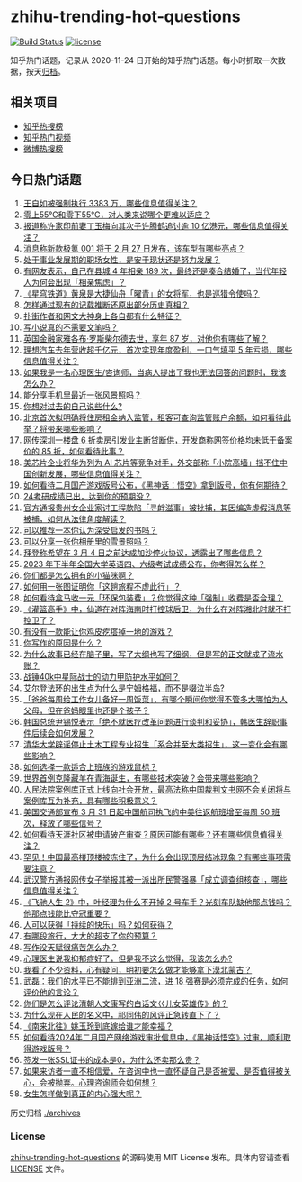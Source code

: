 # zhihu-trending-hot-questions

[![Build Status](https://github.com/justjavac/zhihu-trending-hot-questions/workflows/ci/badge.svg?branch=master)](https://github.com/justjavac/zhihu-trending-hot-questions/actions)
[![license](https://img.shields.io/github/license/justjavac/zhihu-trending-hot-questions)](https://github.com/justjavac/zhihu-trending-hot-questions/blob/master/LICENSE)

知乎热门话题，记录从 2020-11-24
日开始的知乎热门话题。每小时抓取一次数据，按天[归档](./archives)。

## 相关项目

- [知乎热搜榜](https://github.com/justjavac/zhihu-trending-top-search)
- [知乎热门视频](https://github.com/justjavac/zhihu-trending-hot-video)
- [微博热搜榜](https://github.com/justjavac/weibo-trending-hot-search)

## 今日热门话题

<!-- BEGIN -->
<!-- 最后更新时间 Wed Feb 28 2024 06:15:10 GMT+0800 (China Standard Time) -->

1. [王自如被强制执行 3383 万，哪些信息值得关注？](https://www.zhihu.com/question/646060405)
1. [零上55℃和零下55℃，对人类来说哪个更难以适应？](https://www.zhihu.com/question/638693458)
1. [报道称许家印前妻丁玉梅向其次子许腾鹤追讨逾 10 亿港元，哪些信息值得关注？](https://www.zhihu.com/question/646085642)
1. [消息称新款极氪 001 将于 2 月 27 日发布，该车型有哪些亮点？](https://www.zhihu.com/question/644624283)
1. [处于事业发展期的职场女性，是安于现状还是努力发展？](https://www.zhihu.com/question/637718780)
1. [有网友表示，自己在县城 4 年相亲 189 次，最终还是凑合结婚了，当代年轻人为何会出现「相亲焦虑」？](https://www.zhihu.com/question/645916493)
1. [《星穹铁道》黄泉是大捷仙舟「曜青」的女将军，也是巡猎令使吗？](https://www.zhihu.com/question/645967525)
1. [怎样通过现有的记载推断还原出部分历史真相？](https://www.zhihu.com/question/645726439)
1. [扑街作者和网文大神身上各自都有什么特征？](https://www.zhihu.com/question/640174860)
1. [写小说真的不需要文笔吗？](https://www.zhihu.com/question/639137714)
1. [英国金融家雅各布·罗斯柴尔德去世，享年 87 岁，对他你有哪些了解？](https://www.zhihu.com/question/646079774)
1. [理想汽车去年营收超千亿元，首次实现年度盈利，一口气填平 5 年亏损，哪些信息值得关注？](https://www.zhihu.com/question/646028591)
1. [如果我是一名心理医生/咨询师，当病人提出了我也无法回答的问题时，我该怎么办？](https://www.zhihu.com/question/645835726)
1. [能分享手机里最近一张风景照吗？](https://www.zhihu.com/question/645391120)
1. [你想对过去的自己说些什么?](https://www.zhihu.com/question/645737513)
1. [北京首次拟明确将住房租金纳入监管，租客可查询监管账户余额，如何看待此举？将带来哪些影响？](https://www.zhihu.com/question/646037419)
1. [网传深圳一楼盘 6 折卖房引发业主断贷断供，开发商称网签价格均未低于备案价的 85 折，如何看待此事？](https://www.zhihu.com/question/646034648)
1. [美芯片企业将华为列为 AI 芯片等竞争对手，外交部称「小院高墙」挡不住中国创新发展，哪些信息值得关注？](https://www.zhihu.com/question/646082394)
1. [如何看待二月国产游戏版号公布，《黑神话：悟空》拿到版号，你有何期待？](https://www.zhihu.com/question/646085180)
1. [24考研成绩已出，达到你的预期没？](https://www.zhihu.com/question/645880362)
1. [官方通报贵州女企业家讨工程款陷「寻衅滋事」被批捕，其因编造虚假消息等被捕，如何从法律角度解读？](https://www.zhihu.com/question/646016209)
1. [可以推荐一本你认为深受启发的书吗？](https://www.zhihu.com/question/645876399)
1. [可以分享一张你相册里的雪景照吗？](https://www.zhihu.com/question/640972009)
1. [拜登称希望在 3 月 4 日之前达成加沙停火协议，透露出了哪些信息？](https://www.zhihu.com/question/646084949)
1. [2023 年下半年全国大学英语四、六级考试成绩公布，你考得怎么样？](https://www.zhihu.com/question/646016377)
1. [你们都是怎么拥有的小猫咪啊？](https://www.zhihu.com/question/439341620)
1. [如何用一张图证明你「这趟旅程不虚此行」？](https://www.zhihu.com/question/642212894)
1. [如何看待盒马收一元「环保包装费」？你觉得这种「强制」收费是否合理？](https://www.zhihu.com/question/646023185)
1. [《灌篮高手》中，仙道在对阵海南时打控球后卫，为什么在对阵湘北时就不打控卫了？](https://www.zhihu.com/question/524240776)
1. [有没有一款能让你鸡皮疙瘩掉一地的游戏？](https://www.zhihu.com/question/645413021)
1. [你写作的原因是什么？](https://www.zhihu.com/question/637557592)
1. [为什么故事已经在脑子里，写了大纲也写了细纲，但是写的正文就成了流水账？](https://www.zhihu.com/question/639492186)
1. [战锤40k中星际战士的动力甲防护水平如何？](https://www.zhihu.com/question/645837410)
1. [艾尔登法环的出生点为什么是宁姆格福，而不是啜泣半岛?](https://www.zhihu.com/question/627608742)
1. [「爸爸每周给工作女儿备好一周饭菜」，有哪个瞬间你觉得不管多大哪怕为人父母，但在爸妈眼里也还是个孩子？](https://www.zhihu.com/question/645942768)
1. [韩国总统尹锡悦表示「绝不就医疗改革问题进行谈判和妥协」，韩医生辞职事件后续会如何发展？](https://www.zhihu.com/question/646065979)
1. [清华大学辟谣停止土木工程专业招生「系合并至大类招生」，这一变化会有哪些影响？](https://www.zhihu.com/question/646030570)
1. [如何选择一款适合上班族的游戏鼠标？](https://www.zhihu.com/question/645095340)
1. [世界首例克隆藏羊在青海诞生，有哪些技术突破？会带来哪些影响？](https://www.zhihu.com/question/646076067)
1. [人民法院案例库正式上线向社会开放，最高法称中国裁判文书网不会关闭将与案例库互为补充，具有哪些积极意义？](https://www.zhihu.com/question/646038434)
1. [美国交通部宣布 3 月 31 日起中国航司执飞的中美往返航班增至每周 50 班次，释放了哪些信号？](https://www.zhihu.com/question/646016259)
1. [如何看待天涯社区被申请破产审查？原因可能有哪些？还有哪些信息值得关注？](https://www.zhihu.com/question/646034387)
1. [罕见！中国最高楼顶楼被冻住了，为什么会出现顶层结冰现象？有哪些事项需要注意？](https://www.zhihu.com/question/646022883)
1. [武汉警方通报网传女子举报其被一派出所民警强暴「成立调查组核查」，哪些信息值得关注？](https://www.zhihu.com/question/646016285)
1. [《飞驰人生 2》中，叶经理为什么不开掉 2 号车手？光刻车队缺他那点钱吗？他那点钱能比夺冠重要？](https://www.zhihu.com/question/645775397)
1. [人可以获得「持续的快乐」吗？如何获得？](https://www.zhihu.com/question/645736997)
1. [有哪段旅行，大大的超支了你的预算？](https://www.zhihu.com/question/642213095)
1. [写作没天赋很痛苦怎么办？](https://www.zhihu.com/question/639445850)
1. [心理医生说我抑郁症好了，但是我不这么觉得，我该怎么办?](https://www.zhihu.com/question/645835783)
1. [我看了不少资料，心有疑问，明初要怎么做才能够拿下漠北蒙古？](https://www.zhihu.com/question/598355141)
1. [武磊：我们的水平已不能排到亚洲二流，进 18 强赛是必须完成的任务，如何评价他的言论？](https://www.zhihu.com/question/646020169)
1. [你们是怎么评论清朝人文康写的白话文巜儿女英雄传》的？](https://www.zhihu.com/question/640085767)
1. [为什么现在人民的名义中，祁同伟的风评正急转直下了？](https://www.zhihu.com/question/642243381)
1. [《南来北往》姚玉玲到底嫁给谁才能幸福？](https://www.zhihu.com/question/645910238)
1. [如何看待2024年二月国产网络游戏审批信息中，《黑神话悟空》过审，顺利取得游戏版号？](https://www.zhihu.com/question/646085248)
1. [签发一张SSL证书的成本是0，为什么还卖那么贵？](https://www.zhihu.com/question/618331956)
1. [如果来访者一直不相信爱，在咨询中也一直怀疑自己是否被爱、是否值得被关心，会被抛弃。心理咨询师会如何想？](https://www.zhihu.com/question/645334805)
1. [女生怎样做到真正的内心强大呢？](https://www.zhihu.com/question/645627429)

<!-- END -->

历史归档 [./archives](./archives)

### License

[zhihu-trending-hot-questions](https://github.com/justjavac/zhihu-trending-hot-questions)
的源码使用 MIT License 发布。具体内容请查看 [LICENSE](./LICENSE) 文件。
